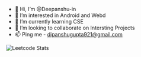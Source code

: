 - 👋 Hi, I’m @Deepanshu-in
- 👀 I’m interested in Android and Webd
- 🌱 I’m currently learning CSE
- 💞️ I’m looking to collaborate on Intersting Projects
- 📫 Ping me - dipanshugupta921@gmail.com

<!---
Deepanshu-in/Deepanshu-in is a ✨ special ✨ repository because its `README.md` (this file) appears on your GitHub profile.
You can click the Preview link to take a look at your changes.
--->

![Leetcode Stats](https://leetcard.jacoblin.cool/deepanshu_40?ext=heatmap)
